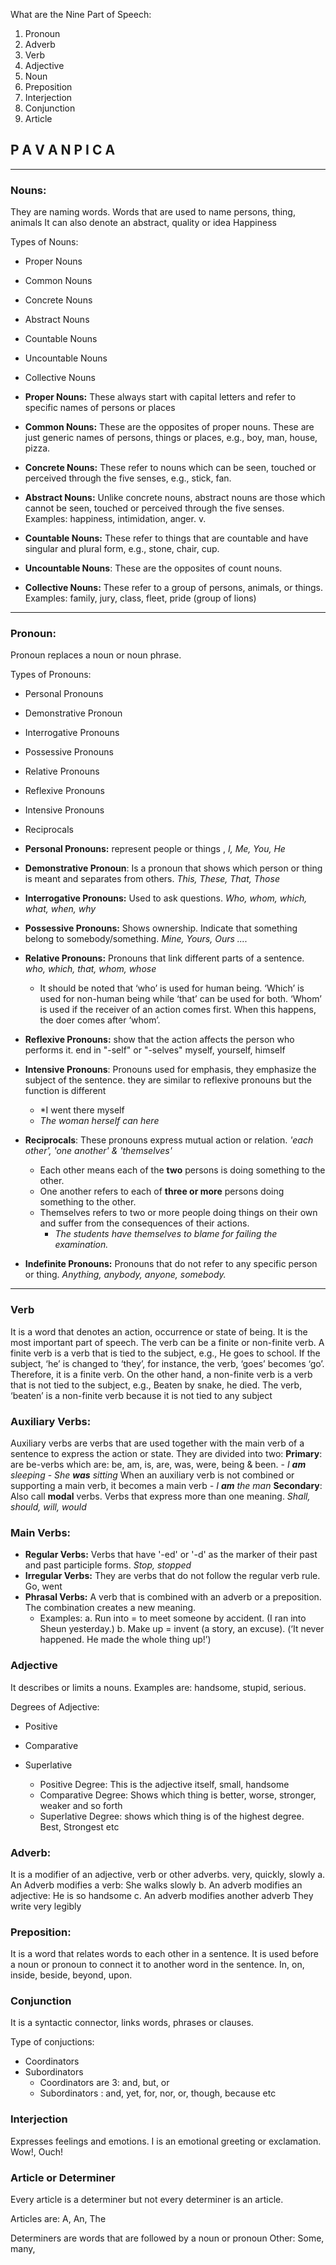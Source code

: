 What are the Nine Part of Speech:
1. Pronoun 
2. Adverb
3. Verb
4. Adjective
5. Noun
6. Preposition
7.  Interjection
8. Conjunction
9. Article

##  P A V A N P I C  A

---
### Nouns:
They are naming words. Words that are used to name persons, thing, animals
It can also denote an abstract, quality or idea Happiness

Types of Nouns:
- Proper Nouns
- Common Nouns
- Concrete Nouns
- Abstract Nouns
- Countable Nouns
- Uncountable Nouns
- Collective Nouns


- **Proper Nouns:** These always start with capital letters and refer to specific names of persons or places
- **Common Nouns:** These are the opposites of proper nouns. These are just generic names of persons, things or places, e.g., boy, man, house, pizza. 
- **Concrete Nouns:** These refer to nouns which can be seen, touched or perceived through the five senses, e.g., stick, fan.
- **Abstract Nouns:** Unlike concrete nouns, abstract nouns are those which cannot be seen, touched or perceived through the five senses. Examples: happiness, intimidation, anger. v. 
- **Countable Nouns:** These refer to things that are countable and have singular and plural form, e.g., stone, chair, cup. 
- **Uncountable Nouns**: These are the opposites of count nouns.
- **Collective Nouns:** These refer to a group of persons, animals, or things. Examples: family, jury, class, fleet, pride (group of lions)

---
### Pronoun:
Pronoun replaces a noun or noun phrase. 

Types of Pronouns:
- Personal Pronouns
- Demonstrative Pronoun
- Interrogative Pronouns
- Possessive Pronouns
- Relative Pronouns
- Reflexive Pronouns
- Intensive Pronouns
- Reciprocals


- **Personal Pronouns:** represent people or things , *I, Me, You, He*
- **Demonstrative Pronoun**: Is a pronoun that shows which person or thing is meant and separates from others. *This, These, That, Those*
- **Interrogative Pronouns:** Used to ask questions. *Who, whom, which, what, when, why*
- **Possessive Pronouns:** Shows ownership. Indicate that something belong to somebody/something. *Mine, Yours, Ours ....*
- **Relative Pronouns:** Pronouns that link different parts of a sentence. *who, which, that, whom, whose* 
	- It should be noted that ‘who’ is used for human being. ‘Which’ is used for non-human being while ‘that’ can be used for both. ‘Whom’ is used if the receiver of an action comes first. When this happens, the doer comes after ‘whom’.
- **Reflexive Pronouns:** show that the action affects the person who performs it. end in "-self" or "-selves" myself, yourself, himself
- **Intensive Pronouns**: Pronouns used for emphasis, they emphasize the subject of the sentence. they are similar to reflexive pronouns but the function is different
	- *I went there myself
	- *The woman herself can here*
- **Reciprocals**: These pronouns express mutual action or relation. *'each other', 'one another' & 'themselves'*
	- Each other means each of the **two** persons is doing something to the other.
	- One another refers to each of **three or more** persons doing something to the other. 
	- Themselves refers to two or more people doing things on their own and suffer from the consequences of their actions. 
		- *The students have themselves to blame for failing the examination.*
- **Indefinite Pronouns:** Pronouns that do not refer to any specific person or thing. *Anything, anybody, anyone, somebody.*


---
### Verb
It is a word that denotes an action, occurrence or state of being. It is the most important part of speech.
The verb can be a finite or non-finite verb. A finite verb is a verb that is tied to the subject, e.g., He goes to school. If the subject, ‘he’ is changed to ‘they’, for instance, the verb, ‘goes’ becomes ‘go’. Therefore, it is a finite verb. On the other hand, a non-finite verb is a verb that is not tied to the subject, e.g., Beaten by snake, he died. The verb, ‘beaten’ is a non-finite verb because it is not tied to any subject
### Auxiliary Verbs:
Auxiliary verbs are verbs that are used together with the main verb of a sentence to express the action or state. They are divided into two:
	**Primary**: 
			are be-verbs which are: be, am, is, are, was, were, being & been.
				- *I **am** sleeping*
				- *She **was** sitting*
			When an auxiliary verb is not combined or supporting a main verb, it becomes a main verb
				*- I **am** the man*
	**Secondary**:
			Also call **modal** verbs. Verbs that express more than one meaning. *Shall, should, will, would* 

### Main Verbs:
- **Regular Verbs:** Verbs that have '-ed' or '-d' as the marker of their past and past participle forms. *Stop, stopped* 
- **Irregular Verbs:** They are verbs that do not follow the regular verb rule. Go, went
- **Phrasal Verbs:** A verb that is combined with an adverb or a preposition. The combination creates a new meaning. 
	- Examples:
		 a. Run into = to meet someone by accident. (I ran into Sheun yesterday.)
		 b. Make up = invent (a story, an excuse). (‘It never happened. He made the whole thing up!’)


### Adjective
It describes or limits a nouns. Examples are: handsome, stupid, serious. 

Degrees of Adjective:
- Positive
- Comparative
- Superlative

	- Positive Degree: This is the adjective itself, small, handsome
	- Comparative Degree: Shows which thing is better, worse, stronger, weaker and so forth
	- Superlative Degree: shows which thing is of the highest degree. Best, Strongest etc

### Adverb:
It is a modifier of an adjective, verb or other adverbs. very, quickly, slowly
a. An Adverb modifies a verb: She walks slowly
b. An adverb modifies an adjective: He is so handsome
c. An adverb modifies another adverb They write very legibly

### Preposition:
It is a word that relates words to each other in a sentence. It is used before a noun or pronoun to connect it to another word in the sentence.
In, on, inside, beside, beyond, upon.

###   Conjunction
It is a syntactic connector, links words, phrases or clauses. 

Type of conjuctions:
- Coordinators
- Subordinators
	- Coordinators are 3: and, but, or
	- Subordinators : and, yet, for, nor, or, though, because etc

### Interjection
Expresses feelings and emotions. I is an emotional greeting or exclamation.
Wow!, Ouch!


### Article or Determiner

Every article is a determiner but not every determiner is an article.

Articles are: A, An, The

Determiners are words that are followed by a noun or pronoun
Other: Some, many, 












